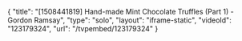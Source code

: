 {
    "title": "[1508441819] Hand-made Mint Chocolate Truffles (Part 1) - Gordon Ramsay",
    "type": "solo",
    "layout": "iframe-static",
    "videoId": "123179324",
    "url": "\/tvpembed\/123179324"
}